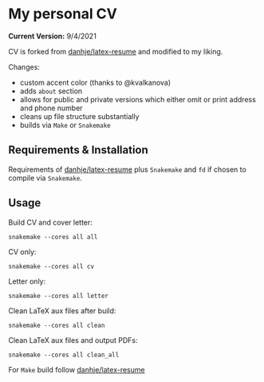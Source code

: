 # My personal CV

**Current Version:** 9/4/2021

CV is forked from [danhje/latex-resume](https://github.com/danhje/latex-resume) and modified to my liking.

Changes:

- custom accent color (thanks to @kvalkanova)
- adds `about` section
- allows for public and private versions which either omit or print address and phone number
- cleans up file structure substantially
- builds via `Make` or `Snakemake`

## Requirements & Installation

Requirements of [danhje/latex-resume](https://github.com/danhje/latex-resume) plus `Snakemake` and `fd` if chosen to compile via `Snakemake`.

## Usage

Build CV and cover letter:

```
snakemake --cores all all
```

CV only:

```
snakemake --cores all cv
```

Letter only:

```
snakemake --cores all letter
```

Clean LaTeX aux files after build:

```
snakemake --cores all clean
```

Clean LaTeX aux files and output PDFs:

```
snakemake --cores all clean_all
```

For `Make` build follow [danhje/latex-resume](https://github.com/danhje/latex-resume)

